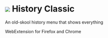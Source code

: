 # <img src="https://github.com/dsharhon/history_classic/blob/master/src/48.png"> History Classic
An old-skool history menu that shows everything

WebExtension for Firefox and Chrome
